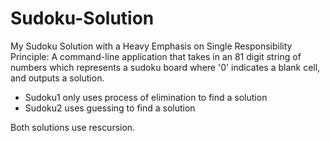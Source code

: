 Sudoku-Solution
===============
My Sudoku Solution with a Heavy Emphasis on Single Responsibility Principle: A command-line application that takes in an 81 digit string of numbers which represents a sudoku board where '0' indicates a blank cell, and outputs a solution.  
* Sudoku1 only uses process of elimination to find a solution
* Sudoku2 uses guessing to find a solution

Both solutions use rescursion.

